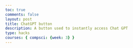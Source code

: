 ```yaml
---
toc: true
comments: false
layout: post
title: ChatGPT button
description: A button used to instantly access Chat GPT
type: hacks
courses: { compsci: {week: 3} }
---
```

